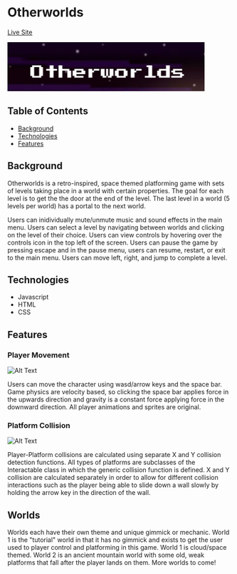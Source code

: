 # Otherworlds
[Live Site](https://pcs003.github.io/Otherworlds/)

![Otherworlds Banner](/src/assets/otherworlds_title.png)

## Table of Contents
* [Background](#Background)
* [Technologies](#Technologies)
* [Features](#Features)

## Background

Otherworlds is a retro-inspired, space themed platforming game with sets of levels taking place in a world with certain properties. The goal for each level is to get the the door at the end of the level. The last level in a world (5 levels per world) has a portal to the next world.

Users can inidividually mute/unmute music and sound effects in the main menu. Users can select a level by navigating between worlds and clicking on the level of their choice. Users can view controls by hovering over the controls icon in the top left of the screen. Users can pause the game by pressing escape and in the pause menu, users can resume, restart, or exit to the main menu. Users can move left, right, and jump to complete a level.

## Technologies

* Javascript
* HTML
* CSS


## Features

### Player Movement
![Alt Text]()

Users can move the character using wasd/arrow keys and the space bar. Game physics are velocity based, so clicking the space bar applies force in the upwards direction and gravity is a constant force applying force in the downward direction. All player animations and sprites are original.

### Platform Collision
![Alt Text]()

Player-Platform collisions are calculated using separate X and Y collision detection functions. All types of platforms are subclasses of the Interactable class in which the generic collision function is defined. X and Y collision are calculated separately in order to allow for different collision interactions such as the player being able to slide down a wall slowly by holding the arrow key in the direction of the wall.

## Worlds

Worlds each have their own theme and unique gimmick or mechanic. World 1 is the "tutorial" world in that it has no gimmick and exists to get the user used to player control and platforming in this game. World 1 is cloud/space themed. World 2 is an ancient mountain world with some old, weak platforms that fall after the player lands on them. More worlds to come!
